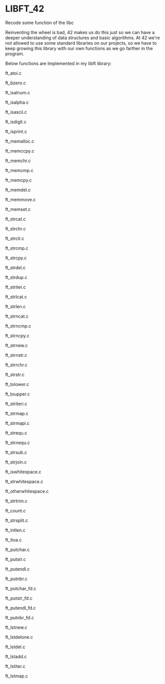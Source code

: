 # LIBFT_42
Recode some function of the libc

Reinventing the wheel is bad, 42 makes us do this just so we can have a deeper understanding of data structures and basic algorithms. At 42 we're not allowed to use some standard libraries on our projects, so we have to keep growing this library with our own functions as we go farther in the program.

 Below functions are Implemented in my libft library:

ft_atoi.c 

ft_bzero.c 

ft_isalnum.c 

ft_isalpha.c 

ft_isascii.c 

ft_isdigit.c 

ft_isprint.c 

ft_memalloc.c 

ft_memccpy.c 

ft_memchr.c 

ft_memcmp.c 

ft_memcpy.c 

ft_memdel.c 

ft_memmove.c 

ft_memset.c 

ft_strcat.c 

ft_strchr.c 

ft_strclr.c 

ft_strcmp.c 

ft_strcpy.c 

ft_strdel.c 

ft_strdup.c 

ft_striter.c 

ft_strlcat.c 

ft_strlen.c 

ft_strncat.c 

ft_strncmp.c 

ft_strncpy.c 

ft_strnew.c 

ft_strnstr.c 

ft_strrchr.c 

ft_strstr.c 

ft_tolower.c 

ft_toupper.c 

ft_striteri.c 

ft_strmap.c 

ft_strmapi.c 

ft_strequ.c 

ft_strnequ.c 

ft_strsub.c 

ft_strjoin.c 

ft_iswhitespace.c 

ft_strwhitespace.c 

ft_otherwhitespace.c 

ft_strtrim.c 

ft_count.c 

ft_strsplit.c 

ft_intlen.c 

ft_itoa.c 

ft_putchar.c 

ft_putstr.c 

ft_putendl.c 

ft_putnbr.c 

ft_putchar_fd.c 

ft_putstr_fd.c 

ft_putendl_fd.c 

ft_putnbr_fd.c 

ft_lstnew.c 

ft_lstdelone.c 

ft_lstdel.c 

ft_lstadd.c 

ft_lstiter.c 

ft_lstmap.c
